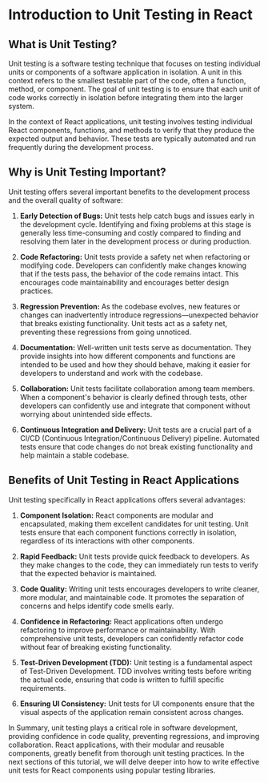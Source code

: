 # Introduction to Unit Testing in React

## What is Unit Testing?

Unit testing is a software testing technique that focuses on testing individual units or components of a software application in isolation. A unit in this context refers to the smallest testable part of the code, often a function, method, or component. The goal of unit testing is to ensure that each unit of code works correctly in isolation before integrating them into the larger system.

In the context of React applications, unit testing involves testing individual React components, functions, and methods to verify that they produce the expected output and behavior. These tests are typically automated and run frequently during the development process.

## Why is Unit Testing Important?

Unit testing offers several important benefits to the development process and the overall quality of software:

1. **Early Detection of Bugs:** Unit tests help catch bugs and issues early in the development cycle. Identifying and fixing problems at this stage is generally less time-consuming and costly compared to finding and resolving them later in the development process or during production.

2. **Code Refactoring:** Unit tests provide a safety net when refactoring or modifying code. Developers can confidently make changes knowing that if the tests pass, the behavior of the code remains intact. This encourages code maintainability and encourages better design practices.

3. **Regression Prevention:** As the codebase evolves, new features or changes can inadvertently introduce regressions—unexpected behavior that breaks existing functionality. Unit tests act as a safety net, preventing these regressions from going unnoticed.

4. **Documentation:** Well-written unit tests serve as documentation. They provide insights into how different components and functions are intended to be used and how they should behave, making it easier for developers to understand and work with the codebase.

5. **Collaboration:** Unit tests facilitate collaboration among team members. When a component's behavior is clearly defined through tests, other developers can confidently use and integrate that component without worrying about unintended side effects.

6. **Continuous Integration and Delivery:** Unit tests are a crucial part of a CI/CD (Continuous Integration/Continuous Delivery) pipeline. Automated tests ensure that code changes do not break existing functionality and help maintain a stable codebase.

## Benefits of Unit Testing in React Applications

Unit testing specifically in React applications offers several advantages:

1. **Component Isolation:** React components are modular and encapsulated, making them excellent candidates for unit testing. Unit tests ensure that each component functions correctly in isolation, regardless of its interactions with other components.

2. **Rapid Feedback:** Unit tests provide quick feedback to developers. As they make changes to the code, they can immediately run tests to verify that the expected behavior is maintained.

3. **Code Quality:** Writing unit tests encourages developers to write cleaner, more modular, and maintainable code. It promotes the separation of concerns and helps identify code smells early.

4. **Confidence in Refactoring:** React applications often undergo refactoring to improve performance or maintainability. With comprehensive unit tests, developers can confidently refactor code without fear of breaking existing functionality.

5. **Test-Driven Development (TDD):** Unit testing is a fundamental aspect of Test-Driven Development. TDD involves writing tests before writing the actual code, ensuring that code is written to fulfill specific requirements.

6. **Ensuring UI Consistency:** Unit tests for UI components ensure that the visual aspects of the application remain consistent across changes.

In Summary, unit testing plays a critical role in software development, providing confidence in code quality, preventing regressions, and improving collaboration. React applications, with their modular and reusable components, greatly benefit from thorough unit testing practices. In the next sections of this tutorial, we will delve deeper into how to write effective unit tests for React components using popular testing libraries.